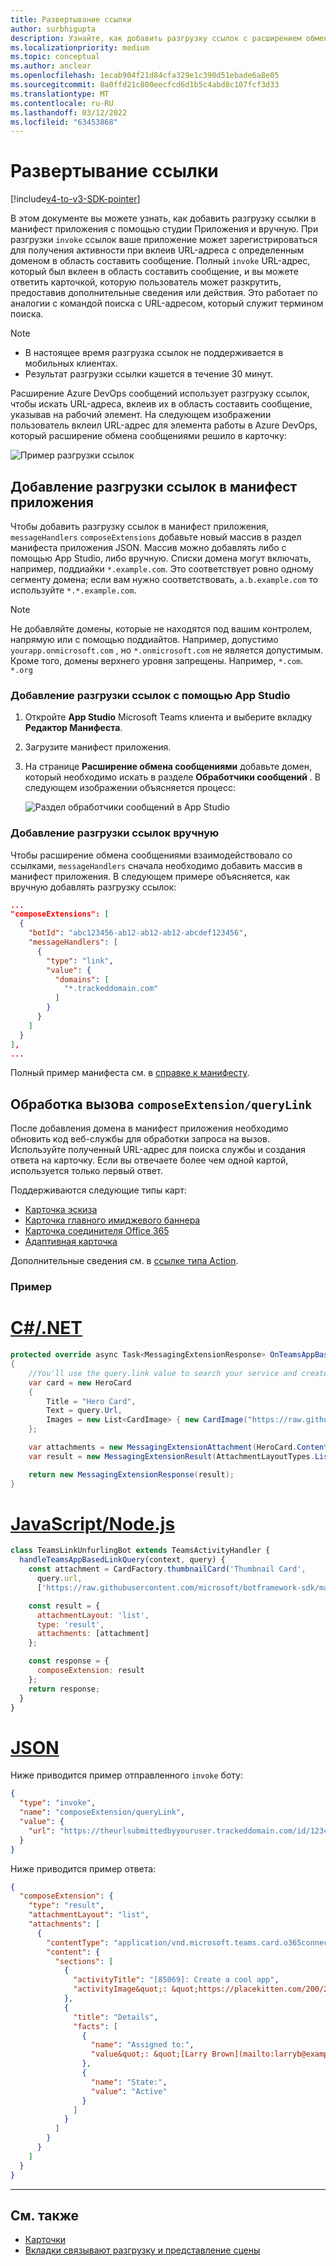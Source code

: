 ```yaml
---
title: Развертывание ссылки
author: surbhigupta
description: Узнайте, как добавить разгрузку ссылок с расширением обмена сообщениями в приложении Microsoft Teams с манифестом приложения или вручную с помощью примеров и примеров кода.
ms.localizationpriority: medium
ms.topic: conceptual
ms.author: anclear
ms.openlocfilehash: 1ecab904f21d84cfa329e1c390d51ebade6a8e05
ms.sourcegitcommit: 8a0ffd21c800eecfcd6d1b5c4abd8c107fcf3d33
ms.translationtype: MT
ms.contentlocale: ru-RU
ms.lasthandoff: 03/12/2022
ms.locfileid: "63453868"
---
```

# <a name="link-unfurling"></a>Развертывание ссылки

[!include[v4-to-v3-SDK-pointer](~/includes/v4-to-v3-pointer-me.md)]

В этом документе вы можете узнать, как добавить разгрузку ссылки в манифест приложения с помощью студии Приложения и вручную. При разгрузки `invoke` ссылок ваше приложение может зарегистрироваться для получения активности при вклеив URL-адреса с определенным доменом в область составить сообщение. Полный `invoke` URL-адрес, который был вклеен в область составить сообщение, и вы можете ответить карточкой, которую пользователь может разкрутить, предоставив дополнительные сведения или действия. Это работает по аналогии с командой поиска с URL-адресом, который служит термином поиска.

> [!NOTE]
>
> * В настоящее время разгрузка ссылок не поддерживается в мобильных клиентах.
> * Результат разгрузки ссылки кэшется в течение 30 минут.

Расширение Azure DevOps сообщений использует разгрузку ссылок, чтобы искать URL-адреса, вклеив их в область составить сообщение, указывав на рабочий элемент. На следующем изображении пользователь вклеил URL-адрес для элемента работы в Azure DevOps, который расширение обмена сообщениями решило в карточку:

![Пример разгрузки ссылок](~/assets/images/compose-extensions/messagingextensions_linkunfurling.png)

## <a name="add-link-unfurling-to-your-app-manifest"></a>Добавление разгрузки ссылок в манифест приложения

Чтобы добавить разгрузку ссылок в манифест приложения, `messageHandlers` `composeExtensions` добавьте новый массив в раздел манифеста приложения JSON. Массив можно добавлять либо с помощью App Studio, либо вручную. Списки домена могут включать, например, поддиайки `*.example.com`. Это соответствует ровно одному сегменту домена; если вам нужно соответствовать, `a.b.example.com` то используйте `*.*.example.com`.

> [!NOTE]
> Не добавляйте домены, которые не находятся под вашим контролем, напрямую или с помощью поддиайтов. Например, допустимо `yourapp.onmicrosoft.com` , но `*.onmicrosoft.com` не является допустимым. Кроме того, домены верхнего уровня запрещены. Например, `*.com`. `*.org`

### <a name="add-link-unfurling-using-app-studio"></a>Добавление разгрузки ссылок с помощью App Studio

1. Откройте **App Studio** Microsoft Teams клиента и выберите вкладку **Редактор Манифеста**.
1. Загрузите манифест приложения.
1. На странице **Расширение обмена сообщениями** добавьте домен, который необходимо искать в разделе **Обработчики сообщений** . В следующем изображении объясняется процесс:

    ![Раздел обработчики сообщений в App Studio](~/assets/images/link-unfurling.png)

### <a name="add-link-unfurling-manually"></a>Добавление разгрузки ссылок вручную

Чтобы расширение обмена сообщениями взаимодействовало со ссылками, `messageHandlers` сначала необходимо добавить массив в манифест приложения. В следующем примере объясняется, как вручную добавлять разгрузку ссылок:

```json
...
"composeExtensions": [
  {
    "botId": "abc123456-ab12-ab12-ab12-abcdef123456",
    "messageHandlers": [
      {
        "type": "link",
        "value": {
          "domains": [
            "*.trackeddomain.com"
          ]
        }
      }
    ]
  }
],
...
```

Полный пример манифеста см. в [справке к манифесту](~/resources/schema/manifest-schema.md).

## <a name="handle-the-composeextensionquerylink-invoke"></a>Обработка вызова `composeExtension/queryLink`

После добавления домена в манифест приложения необходимо обновить код веб-службы для обработки запроса на вызов. Используйте полученный URL-адрес для поиска службы и создания ответа на карточку. Если вы отвечаете более чем одной картой, используется только первый ответ.

Поддерживаются следующие типы карт:

* [Карточка эскиза](~/task-modules-and-cards/cards/cards-reference.md#thumbnail-card)
* [Карточка главного имиджевого баннера](~/task-modules-and-cards/cards/cards-reference.md#hero-card)
* [Карточка соединителя Office 365](~/task-modules-and-cards/cards/cards-reference.md#office-365-connector-card)
* [Адаптивная карточка](~/task-modules-and-cards/cards/cards-reference.md#adaptive-card)

Дополнительные сведения см. в [ссылке типа Action](~/task-modules-and-cards/cards/cards-actions.md#action-type-invoke).

### <a name="example"></a>Пример

# <a name="cnet"></a>[C#/.NET](#tab/dotnet)

```csharp
protected override async Task<MessagingExtensionResponse> OnTeamsAppBasedLinkQueryAsync(ITurnContext<IInvokeActivity> turnContext, AppBasedLinkQuery query, CancellationToken cancellationToken)
{
    //You'll use the query.link value to search your service and create a card response
    var card = new HeroCard
    {
        Title = "Hero Card",
        Text = query.Url,
        Images = new List<CardImage> { new CardImage("https://raw.githubusercontent.com/microsoft/botframework-sdk/master/icon.png") },
    };

    var attachments = new MessagingExtensionAttachment(HeroCard.ContentType, null, card);
    var result = new MessagingExtensionResult(AttachmentLayoutTypes.List, "result", new[] { attachments }, null, "test unfurl");

    return new MessagingExtensionResponse(result);
}
```

# <a name="javascriptnodejs"></a>[JavaScript/Node.js](#tab/javascript)

```javascript
class TeamsLinkUnfurlingBot extends TeamsActivityHandler {
  handleTeamsAppBasedLinkQuery(context, query) {
    const attachment = CardFactory.thumbnailCard('Thumbnail Card',
      query.url,
      ['https://raw.githubusercontent.com/microsoft/botframework-sdk/master/icon.png']);

    const result = {
      attachmentLayout: 'list',
      type: 'result',
      attachments: [attachment]
    };

    const response = {
      composeExtension: result
    };
    return response;
  }
}
```

# <a name="json"></a>[JSON](#tab/json)

Ниже приводится пример отправленного `invoke` боту:

```json
{
  "type": "invoke",
  "name": "composeExtension/queryLink",
  "value": {
    "url": "https://theurlsubmittedbyyouruser.trackeddomain.com/id/1234"
  }
}
```

Ниже приводится пример ответа:

```json
{
  "composeExtension": {
    "type": "result",
    "attachmentLayout": "list",
    "attachments": [
      {
        "contentType": "application/vnd.microsoft.teams.card.o365connector",
        "content": {
          "sections": [
            {
              "activityTitle": "[85069]: Create a cool app",
              "activityImage&quot;: &quot;https://placekitten.com/200/200"
            },
            {
              "title": "Details",
              "facts": [
                {
                  "name": "Assigned to:",
                  "value&quot;: &quot;[Larry Brown](mailto:larryb@example.com)"
                },
                {
                  "name": "State:",
                  "value": "Active"
                }
              ]
            }
          ]
        }
      }
    ]
  }
}
```

* * *

## <a name="see-also"></a>См. также

* [Карточки](~/task-modules-and-cards/what-are-cards.md)
* [Вкладки связывают разгрузку и представление сцены](~/tabs/tabs-link-unfurling.md)
